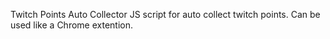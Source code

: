 Twitch Points Auto Collector
JS script for auto collect twitch points.
Can be used like a Chrome extention.
